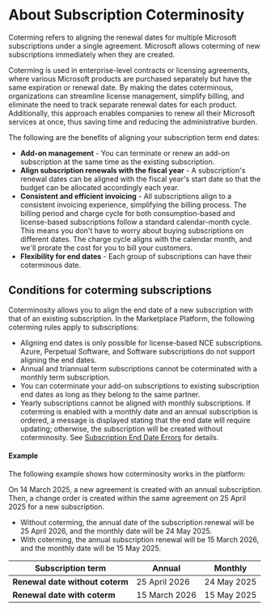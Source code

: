 # About Subscription Coterminosity

Coterming refers to aligning the renewal dates for multiple Microsoft subscriptions under a single agreement. Microsoft allows coterming of new subscriptions immediately when they are created.

Coterming is used in enterprise-level contracts or licensing agreements, where various Microsoft products are purchased separately but have the same expiration or renewal date. By making the dates coterminous, organizations can streamline license management, simplify billing, and eliminate the need to track separate renewal dates for each product. Additionally, this approach enables companies to renew all their Microsoft services at once, thus saving time and reducing the administrative burden.

The following are the benefits of aligning your subscription term end dates:

* **Add-on management** - You can terminate or renew an add-on subscription at the same time as the existing subscription.&#x20;
* **Align subscription renewals with the fiscal year** - A subscription's renewal dates can be aligned with the fiscal year's start date so that the budget can be allocated accordingly each year.
* **Consistent and efficient invoicing** - All subscriptions align to a consistent invoicing experience, simplifying the billing process. The billing period and charge cycle for both consumption-based and license-based subscriptions follow a standard calendar-month cycle. This means you don't have to worry about buying subscriptions on different dates. The charge cycle aligns with the calendar month, and we'll prorate the cost for you to bill your customers.
* **Flexibility for end dates** - Each group of subscriptions can have their coterminous date.

## Conditions for coterming subscriptions <a href="#conditions-for-aligning-subscriptions-using-coterminosity" id="conditions-for-aligning-subscriptions-using-coterminosity"></a>

Coterminosity allows you to align the end date of a new subscription with that of an existing subscription. In the Marketplace Platform, the following coterming rules apply to subscriptions:&#x20;

* Aligning end dates is only possible for license-based NCE subscriptions. Azure, Perpetual Software, and Software subscriptions do not support aligning the end dates.
* Annual and triannual term subscriptions cannot be coterminated with a monthly term subscription.
* You can coterminate your add-on subscriptions to existing subscription end dates as long as they belong to the same partner.
* Yearly subscriptions cannot be aligned with monthly subscriptions. If coterming is enabled with a monthly date and an annual subscription is ordered, a message is displayed stating that the end date will require updating; otherwise, the subscription will be created without coterminosity. See [Subscription End Date Errors](broken-reference) for details.

#### Example

The following example shows how coterminosity works in the platform:

On 14 March 2025, a new agreement is created with an annual subscription. Then, a change order is created within the same agreement on 25 April 2025 for a new subscription.

* Without coterming, the annual date of the subscription renewal will be 25 April 2026, and the monthly date will be 24 May 2025.
* With coterming, the annual subscription renewal will be 15 March 2026, and the monthly date will be 15 May 2025.

| **Subscription term**           | Annual        | Monthly     |
| ------------------------------- | ------------- | ----------- |
| **Renewal date without coterm** | 25 April 2026 | 24 May 2025 |
| **Renewal date with coterm**    | 15 March 2026 | 15 May 2025 |
